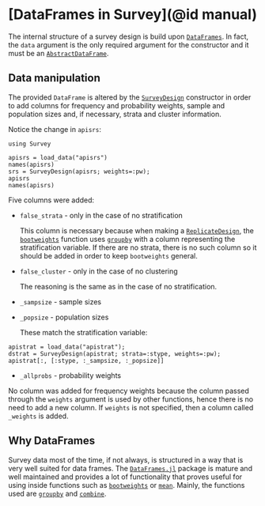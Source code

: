 # [DataFrames in Survey](@id manual)

The internal structure of a survey design is build upon
[`DataFrames`](https://dataframes.juliadata.org/stable/). In fact, the `data`
argument is the only required argument for the constructor and it must be an
[`AbstractDataFrame`](https://dataframes.juliadata.org/stable/lib/types/#DataFrames.AbstractDataFrame).

## Data manipulation

The provided `DataFrame` is altered by the [`SurveyDesign`](@ref) constructor
in order to add columns for frequency and probability weights, sample and
population sizes and, if necessary, strata and cluster information.

Notice the change in `apisrs`:

```@setup manual_DataFrames
using Survey
```

```@repl manual_DataFrames
apisrs = load_data("apisrs")
names(apisrs)
srs = SurveyDesign(apisrs; weights=:pw);
apisrs
names(apisrs)
```

Five columns were added:

- `false_strata` - only in the case of no stratification
  
  This column is necessary because when making a [`ReplicateDesign`](@ref), the
  [`bootweights`](@ref) function uses [`groupby`](https://dataframes.juliadata.org/stable/lib/functions/#DataFrames.groupby)
  with a column representing the stratification variable. If there are no strata,
  there is no such column so it should be added in order to keep `bootweights`
  general.

- `false_cluster` - only in the case of no clustering
  
  The reasoning is the same as in the case of no stratification.

- `_sampsize` - sample sizes

- `_popsize` - population sizes
  
  These match the stratification variable:

```@repl manual_DataFrames
apistrat = load_data("apistrat");
dstrat = SurveyDesign(apistrat; strata=:stype, weights=:pw);
apistrat[:, [:stype, :_sampsize, :_popsize]]
```

- `_allprobs` - probability weights

No column was added for frequency weights because the column passed through the
`weights` argument is used by other functions, hence there is no need to add a
new column. If `weights` is not specified, then a column called `_weights` is
added.

## Why DataFrames

Survey data most of the time, if not always, is structured in a way that is very
well suited for data frames. The [`DataFrames.jl`](https://dataframes.juliadata.org/stable/)
package is mature and well maintained and provides a lot of functionality that
proves useful for using inside functions such as [`bootweights`](@ref) or
[`mean`](@ref). Mainly, the functions used are
[`groupby`](https://dataframes.juliadata.org/stable/lib/functions/#DataFrames.groupby)
and [`combine`](https://dataframes.juliadata.org/stable/lib/functions/#DataFrames.combine).
